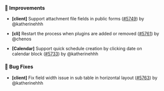 ### 🚀 Improvements

- **[client]** Support attachment file fields in public forms ([#5749](https://github.com/nocobase/nocobase/pull/5749)) by @katherinehhh

- **[cli]** Restart the process when plugins are added or removed ([#5761](https://github.com/nocobase/nocobase/pull/5761)) by @chenos

- **[Calendar]** Support quick schedule creation by clicking date on calendar block ([#5733](https://github.com/nocobase/nocobase/pull/5733)) by @katherinehhh

### 🐛 Bug Fixes

- **[client]** Fix field width issue in sub table in horizontal layout ([#5763](https://github.com/nocobase/nocobase/pull/5763)) by @katherinehhh

